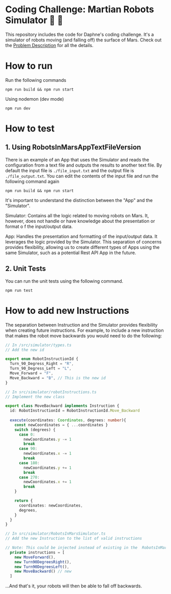 # Coding Challenge: Martian Robots Simulator 🤖 🔴
This repository includes the code for Daphne's coding challenge. It's a simulator of robots moving (and falling off) the surface of Mars. Check out the [Problem Description](./ProblemDescription.pdf) for all the details.


# How to run

Run the following commands
```
npm run build && npm run start
```

Using nodemon (dev mode)
```
npm run dev
```

# How to test

## 1. Using RobotsInMarsAppTextFileVersion
There is an example of an App that uses the Simulator and reads the configuration from a text file and outputs the results to another text file. By default
the input file is ```./file_input.txt``` and the output file is ```./file_output.txt```. You can edit the contents of the input file and run 
the following command again

```
npm run build && npm run start
```

It's important to understand the distinction between the "App" and the "Simulator".

Simulator: Contains all the logic related to moving robots on Mars. It, however, does not handle or have knowledge about the presentation or format o
f the input/output data.

App: Handles the presentation and formatting of the input/output data. It leverages the logic provided by the Simulator.
This separation of concerns provides flexibility, allowing us to create different types of Apps using the same Simulator, such as a potential Rest API App in the future.

## 2. Unit Tests
You can run the unit tests using the following command.

```
npm run test
```


# How to add new Instructions

The separation between Instruction and the Simulator provides flexibility when creating future instructions. For example, to include a new instruction that makes the robot move backwards you would need to do the following:

```typescript
// In /src/simulator/types.ts
// Add the new id

export enum RobotInstructionId {
  Turn_90_Degress_Right = "R",
  Turn_90_Degress_Left = "L",
  Move_Forward = "F",
  Move_Backward = "B", // This is the new id
}

```

```typescript
// In src/simulator/robotInstructions.ts
// Implement the new class

export class MoveBackward implements Instruction {
  id: RobotInstructionId = RobotInstructionId.Move_Backward
  
  execute(coordinates: Coordinates, degrees: number){
    const newCoordinates = { ...coordinates }
    switch (degrees) {
      case 0:
        newCoordinates.y -= 1
        break
      case 90:
        newCoordinates.x -= 1
        break
      case 180:
        newCoordinates.y += 1
        break
      case 270:
        newCoordinates.x += 1
        break
    }

    return {
      coordinates: newCoordinates,
      degrees,
    }
  }
}

```

```typescript
// In src/simulator/RobotsInMarsSimulator.ts
// Add the new Instruction to the list of valid instructions

// Note: This could be injected instead of existing in the  RobotsInMarsSimulator class
  private instructions = [
    new MoveForward(),
    new Turn90DegreesRight(),
    new Turn90DegreesLeft(),
    new MoveBackward() // new
  ]
```

...And that's it, your robots will then be able to fall off backwards.

